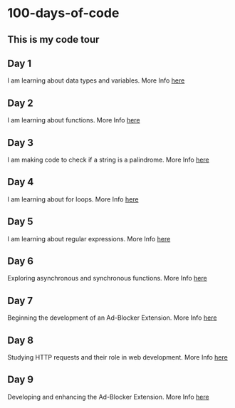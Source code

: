 # 100-days-of-code

## This is my code tour 

## Day 1
I am learning about data types and variables.
More Info [here](code/week-01/day-01-variables/day-01-variables.ts)

## Day 2
I am learning about functions.
More Info [here](code/week-01/day-02-functions/day-02-functions.ts)

## Day 3
I am making code to check if a string is a palindrome.
More Info [here](code/week-01/day-03-palindrome/day-03-palindrome.ts)

## Day 4
I am learning about for loops.
More Info [here](code/week-01/day-04-for-loops/day-04-for-loops.ts)

## Day 5
I am learning about regular expressions.
More Info [here](code/week-01/day-05-cpf-check/day-05-cpf-check.ts)

## Day 6
Exploring asynchronous and synchronous functions.
More Info [here](code/week-01/day-06-asyn-sync/day-06-asyn-sync.ts)

## Day 7
Beginning the development of an Ad-Blocker Extension.
More Info [here](code/week-01/day-07-add-block/day-07-add-block.ts)

## Day 8
Studying HTTP requests and their role in web development.
More Info [here](code/week-02/day-08-http-requests/day-08-http-requests.ts)

## Day 9
Developing and enhancing the Ad-Blocker Extension.
More Info [here](code/week-02/day-09-adblock/day-09-adblock.ts)

